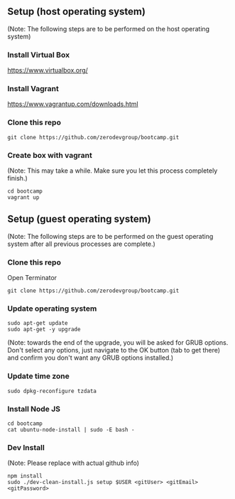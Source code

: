 ## Setup (host operating system)

(Note: The following steps are to be performed on the host operating system)

### Install Virtual Box
https://www.virtualbox.org/

### Install Vagrant
https://www.vagrantup.com/downloads.html

### Clone this repo
```
git clone https://github.com/zerodevgroup/bootcamp.git
```

### Create box with vagrant

(Note: This may take a while. Make sure you let this process completely finish.)
```
cd bootcamp
vagrant up
```

## Setup (guest operating system)

(Note: The following steps are to be performed on the guest operating system after all previous processes are complete.)

### Clone this repo

Open Terminator

```
git clone https://github.com/zerodevgroup/bootcamp.git
```

### Update operating system
```
sudo apt-get update
sudo apt-get -y upgrade
```

(Note: towards the end of the upgrade, you will be asked for GRUB options. Don't select any options, just navigate to the OK button (tab to get there) and confirm you don't want any GRUB options installed.)

### Update time zone
```
sudo dpkg-reconfigure tzdata
```

### Install Node JS
```
cd bootcamp
cat ubuntu-node-install | sudo -E bash -
```

### Dev Install

(Note: Please replace with actual github info)

```
npm install
sudo ./dev-clean-install.js setup $USER <gitUser> <gitEmail> <gitPassword>
```
